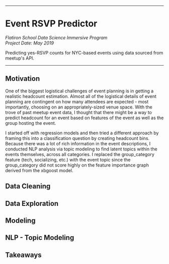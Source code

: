 ***
# Event RSVP Predictor

<i>Flatiron School Data Science Immersive Program</i><br>
<i>Project Date: May 2019 </i>

Predicting yes-RSVP counts for NYC-based events using data sourced from meetup's API.

***

## Motivation
One of the biggest logistical challenges of event planning is in getting a realistic headcount estimation. Almost all of the logistical details of event planning are contingent on how many attendees are expected - most importantly, choosing on an appropriately-sized venue space.  With the trove of past meetup event data, I thought that there might be a way to predict headcount for an event based on features of the event as well as the group hosting the event.

I started off with regression models and then tried a different approach by framing this into a classification question by creating headcount bins. Because there was a lot of rich information in the event descriptions, I conducted NLP analysis via topic modeling to find latent topics within the events themselves, across all categories. I replaced the group_category feature (tech, socializing, etc.) with the event topic since the group_category did not score highly on the feature importance graph derived from the xbgoost model.

## Data Cleaning

## Data Exploration

## Modeling

## NLP - Topic Modeling

## Takeaways
